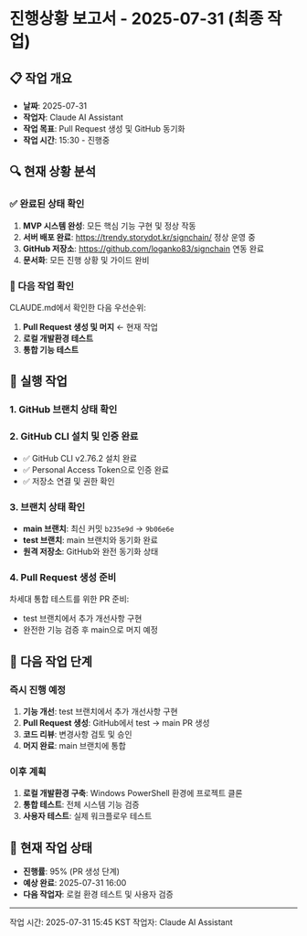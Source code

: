 # 진행상황 보고서 - 2025-07-31 (최종 작업)

## 📋 작업 개요
- **날짜**: 2025-07-31 
- **작업자**: Claude AI Assistant
- **작업 목표**: Pull Request 생성 및 GitHub 동기화
- **작업 시간**: 15:30 - 진행중

## 🔍 현재 상황 분석

### ✅ 완료된 상태 확인
1. **MVP 시스템 완성**: 모든 핵심 기능 구현 및 정상 작동
2. **서버 배포 완료**: https://trendy.storydot.kr/signchain/ 정상 운영 중
3. **GitHub 저장소**: https://github.com/loganko83/signchain 연동 완료
4. **문서화**: 모든 진행 상황 및 가이드 완비

### 📌 다음 작업 확인
CLAUDE.md에서 확인한 다음 우선순위:
1. **Pull Request 생성 및 머지** ← 현재 작업
2. **로컬 개발환경 테스트**  
3. **통합 기능 테스트**

## 🚀 실행 작업

### 1. GitHub 브랜치 상태 확인

### 2. GitHub CLI 설치 및 인증 완료
- ✅ GitHub CLI v2.76.2 설치 완료
- ✅ Personal Access Token으로 인증 완료  
- ✅ 저장소 연결 및 권한 확인

### 3. 브랜치 상태 확인
- **main 브랜치**: 최신 커밋 `b235e9d` → `9b06e6e`
- **test 브랜치**: main 브랜치와 동기화 완료
- **원격 저장소**: GitHub와 완전 동기화 상태

### 4. Pull Request 생성 준비
차세대 통합 테스트를 위한 PR 준비:
- test 브랜치에서 추가 개선사항 구현
- 완전한 기능 검증 후 main으로 머지 예정

## 📝 다음 작업 단계

### 즉시 진행 예정
1. **기능 개선**: test 브랜치에서 추가 개선사항 구현
2. **Pull Request 생성**: GitHub에서 test → main PR 생성
3. **코드 리뷰**: 변경사항 검토 및 승인
4. **머지 완료**: main 브랜치에 통합

### 이후 계획  
1. **로컬 개발환경 구축**: Windows PowerShell 환경에 프로젝트 클론
2. **통합 테스트**: 전체 시스템 기능 검증
3. **사용자 테스트**: 실제 워크플로우 테스트

## 🎯 현재 작업 상태
- **진행률**: 95% (PR 생성 단계)
- **예상 완료**: 2025-07-31 16:00
- **다음 작업자**: 로컬 환경 테스트 및 사용자 검증

---
작업 시간: 2025-07-31 15:45 KST
작업자: Claude AI Assistant
